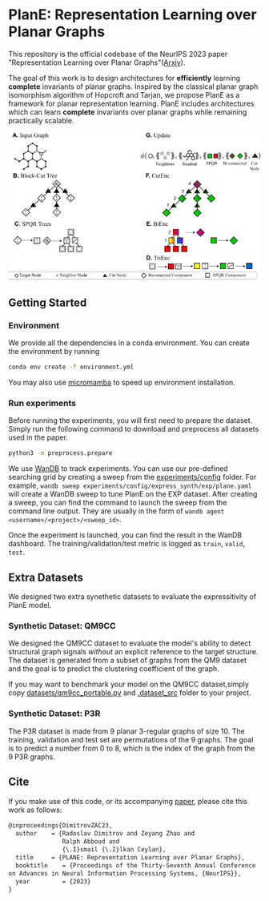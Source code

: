 # PlanE: Representation Learning over Planar Graphs
This repository is the official codebase of the NeurIPS 2023 paper "Representation Learning over Planar Graphs"([Arxiv](https://arxiv.org/abs/2307.01180)). 

The goal of this work is to design architectures for **efficiently** learning **complete** invariants of planar graphs. Inspired by the classical planar graph isomorphism algorithm of Hopcroft and Tarjan, we propose PlanE as a framework for planar representation learning. PlanE includes architectures which can learn **complete** invariants over planar graphs while remaining practically scalable. 

![image](img/plane.svg)

## Getting Started
### Environment
We provide all the dependencies in a conda environment. You can create the environment by running
```bash
conda env create -f environment.yml
```

You may also use [micromamba](https://mamba.readthedocs.io/en/latest/user_guide/micromamba.html) to speed up environment installation.

### Run experiments
Before running the experiments, you will first need to prepare the dataset. Simply run the following command to download and preprocess all datasets used in the paper.

```bash
python3 -m preprocess.prepare
```

We use [WanDB](https://wandb.ai/) to track experiments. You can use our pre-defined searching grid by creating a sweep from the [experiments/config](experiments/config) folder. For example, `wandb sweep experiments/config/express_synth/exp/plane.yaml` will create a WanDB sweep to tune PlanE on the EXP dataset. After creating a sweep, you can find the command to launch the sweep from the command line output. They are usually in the form of `wandb agent <username>/<project>/<sweep_id>`. 

Once the experiment is launched, you can find the result in the WanDB dashboard. The training/validation/test metric is logged as `train`, `valid`, `test`.

## Extra Datasets
We designed two extra synethetic datasets to evaluate the expressitivity of PlanE model. 

### Synthetic Dataset: QM9CC
We designed the QM9CC dataset to evaluate the model's ability to detect structural graph signals *without* an explicit reference to the target structure. The dataset is generated from a subset of graphs from the QM9 dataset and the goal is to predict the clustering coefficient of the graph.

If you may want to benchmark your model on the QM9CC dataset,simply copy [datasets/qm9cc_portable.py](datasets/qm9cc_portable.py) and [.dataset_src](.dataset_src) folder to your project. 

### Synthetic Dataset: P3R
The P3R dataset is made from 9 planar 3-regular graphs of size 10. The training, validation and test set are permutations of the 9 graphs. The goal is to predict a number from 0 to 8, which is the index of the graph from the 9 P3R graphs.

## Cite
If you make use of this code, or its accompanying [paper](https://arxiv.org/abs/2307.01180), please cite this work as follows:
```
@inproceedings{DimitrovZAC23,
  author    = {Radoslav Dimitrov and Zeyang Zhao and
               Ralph Abboud and
               {\.I}smail {\.I}lkan Ceylan},
  title     = {PLANE: Representation Learning over Planar Graphs},
  booktitle    = {Proceedings of the Thirty-Seventh Annual Conference on Advances in Neural Information Processing Systems, {NeurIPS}},
  year         = {2023}
}
```
